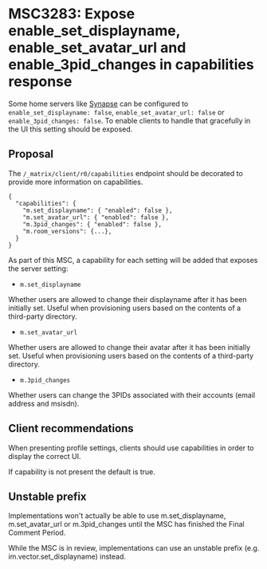 # MSC3283: Expose enable_set_displayname, enable_set_avatar_url and enable_3pid_changes in capabilities response 

Some home servers like [Synapse](https://github.com/matrix-org/synapse/blob/756fd513dfaebddd28bf783eafa95b4505ce8745/docs/sample_config.yaml#L1207) 
can be configured to `enable_set_displayname: false`, `enable_set_avatar_url: false` or `enable_3pid_changes: false`. 
To enable clients to handle that gracefully in the UI this setting should be exposed.

## Proposal

The `/_matrix/client/r0/capabilities` endpoint should be decorated to provide more information on capabilities.
```jsonc
{
  "capabilities": {
    "m.set_displayname": { "enabled": false },
    "m.set_avatar_url": { "enabled": false },
    "m.3pid_changes": { "enabled": false },
    "m.room_versions": {...},
  }
}
```
As part of this MSC, a capability for each setting will be added that exposes the server setting:
- `m.set_displayname`

Whether users are allowed to change their displayname after it has been initially set. 
Useful when provisioning users based on the contents of a third-party directory.

- `m.set_avatar_url`

Whether users are allowed to change their avatar after it has been initially set. 
Useful when provisioning users based on the contents of a third-party directory.

- `m.3pid_changes`

Whether users can change the 3PIDs associated with their accounts
(email address and msisdn).

## Client recommendations
When presenting profile settings, clients should use capabilities in order to display the correct UI.

If capability is not present the default is true.

## Unstable prefix
Implementations won't actually be able to use m.set_displayname, m.set_avatar_url or m.3pid_changes 
until the MSC has finished the Final Comment Period. 

While the MSC is in review, implementations can use an unstable prefix 
(e.g. im.vector.set_displayname) instead.
